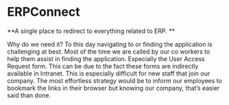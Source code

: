 # ERPConnect
**A single place to redirect to everything related to ERP. **

Why do we need it?
To this day navigating to or finding the application is challenging at best. Most of the time we are called by our co workers to help them assist in finding the application. Especially the User Access Request form. This can be due to the fact these forms are indirectly available in Intranet. 
This is especially difficult for new staff that join our company. The most effortless strategy would be to inform our employees to bookmark the links in their browser but knowing our company, that’s easier said than done. 

